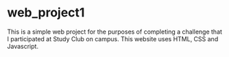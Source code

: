 # web_project1
This is a simple web project for the purposes of completing a challenge that I participated at Study Club on campus. This website uses HTML, CSS and Javascript.
